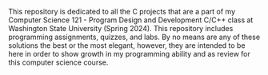 This repository is dedicated to all the C projects that are a part of my Computer Science 121 - Program Design and Development C/C++ class at Washington State University (Spring 2024). This repository includes programming assignments, quizzes, and labs. By no means are any of these solutions the best or the most elegant, however, they are intended to be here in order to show growth in my programming ability and as review for this computer science course.
